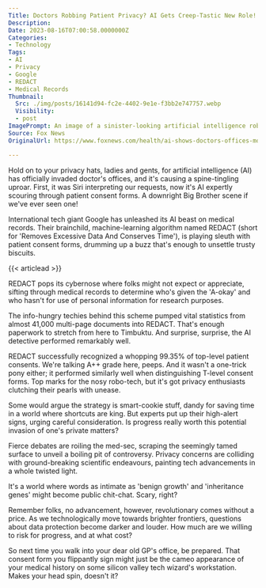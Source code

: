 ```yaml
---
Title: Doctors Robbing Patient Privacy? AI Gets Creep-Tastic New Role! You Won't Believe What It's Doing Now!
Description: 
Date: 2023-08-16T07:00:58.0000000Z
Categories:
- Technology
Tags:
- AI
- Privacy
- Google
- REDACT
- Medical Records
Thumbnail:
  Src: ./img/posts/16141d94-fc2e-4402-9e1e-f3bb2e747757.webp
  Visibility:
  - post
ImagePrompt: An image of a sinister-looking artificial intelligence robot scrutinizing a pile of medical consent documents.
Source: Fox News
OriginalUrl: https://www.foxnews.com/health/ai-shows-doctors-offices-most-patients-giving-permission-experts-caution

---
```

Hold on to your privacy hats, ladies and gents, for artificial intelligence (AI) has officially invaded doctor's offices, and it's causing a spine-tingling uproar. First, it was Siri interpreting our requests, now it's AI expertly scouring through patient consent forms. A downright Big Brother scene if we've ever seen one!

International tech giant Google has unleashed its AI beast on medical records. Their brainchild, machine-learning algorithm named REDACT (short for 'Removes Excessive Data And Conserves Time'), is playing sleuth with patient consent forms, drumming up a buzz that's enough to unsettle trusty biscuits.

{{< articlead >}}

REDACT pops its cybernose where folks might not expect or appreciate, sifting through medical records to determine who's given the 'A-okay' and who hasn't for use of personal information for research purposes.

The info-hungry techies behind this scheme pumped vital statistics from almost 41,000 multi-page documents into REDACT. That's enough paperwork to stretch from here to Timbuktu. And surprise, surprise, the AI detective performed remarkably well.

REDACT successfully recognized a whopping 99.35% of top-level patient consents. We're talking A++ grade here, peeps. And it wasn't a one-trick pony either; it performed similarly well when distinguishing T-level consent forms. Top marks for the nosy robo-tech, but it's got privacy enthusiasts clutching their pearls with unease.

Some would argue the strategy is smart-cookie stuff, dandy for saving time in a world where shortcuts are king. But experts put up their high-alert signs, urging careful consideration. Is progress really worth this potential invasion of one's private matters?

Fierce debates are roiling the med-sec, scraping the seemingly tamed surface to unveil a boiling pit of controversy. Privacy concerns are colliding with ground-breaking scientific endeavours, painting tech advancements in a whole twisted light.

It's a world where words as intimate as 'benign growth' and 'inheritance genes' might become public chit-chat. Scary, right?

Remember folks, no advancement, however, revolutionary comes without a price. As we technologically move towards brighter frontiers, questions about data protection become darker and louder. How much are we willing to risk for progress, and at what cost?

So next time you walk into your dear old GP's office, be prepared. That consent form you flippantly sign might just be the cameo appearance of your medical history on some silicon valley tech wizard's workstation. Makes your head spin, doesn't it?